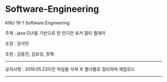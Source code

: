 # Software-Engineering
KNU 19-1 Software Engineering

주제 : java GUI를 기반으로 한 인디언 포커 멀티 플레이

조장 : 강석민

조원 : 김동진, 김보성, 장혁

************************************************

공지사항 : 2019.05.23이전 파일들 삭제 후 폴더별로 정리하여 재업로드

***************************************************************
